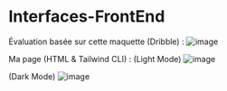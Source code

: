 # Interfaces-FrontEnd
Évaluation basée sur cette maquette (Dribble) :
![image](https://github.com/IDRAYNAR/Interfaces-FrontEnd/assets/75629737/2bf3ae01-8710-4bd3-a884-5180594a19ea)

Ma page (HTML & Tailwind CLI) :
(Light Mode)
![image](https://github.com/IDRAYNAR/Interfaces-FrontEnd/assets/75629737/8b77e9d9-997a-4469-9e7a-46d4a3e264fa)

(Dark Mode)
![image](https://github.com/IDRAYNAR/Interfaces-FrontEnd/assets/75629737/fec26b7f-86fb-436c-9b8c-17d4d13320d5)
